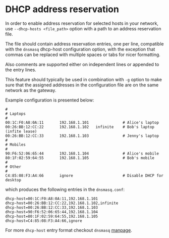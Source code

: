 # DHCP address reservation

In order to enable address reservation for selected hosts in your network, use `--dhcp-hosts <file_path>` option with a path to an address reservation file.

The file should contain address reservation entries, one per line, compatible with the `dnsmasq` dhcp-host configuration option, with the exception that commas can be replaced with multiple spaces or tabs for nicer formatting.

Also comments are supported either on independent lines or appended to the entry lines.

This feature should typically be used in combination with `-g` option to make sure that the assigned addresses in the configuration file are on the same network as the gateway.

Example configuration is presented below:

```
#
# Laptops
#
00:1C:F0:A8:0A:11       192.168.1.101               # Alice's laptop
00:26:BB:12:CC:22       192.168.1.102   infinite    # Bob's laptop (infite lease)
00:26:BB:12:CC:33       192.168.1.103               # Jenny's laptop
#
# Mobiles
#
90:F6:52:06:65:44       192.168.1.104               # Alice's mobile
80:1F:02:59:64:55       192.168.1.105               # Bob's mobile
#
# Other
#
C4:85:08:F3:A4:66       ignore                      # Disable DHCP for desktop
```

which produces the following entries in the `dnsmasq.conf`:

```
dhcp-host=00:1C:F0:A8:0A:11,192.168.1.101
dhcp-host=00:26:BB:12:CC:22,192.168.1.102,infinite
dhcp-host=00:26:BB:12:CC:33,192.168.1.103
dhcp-host=90:F6:52:06:65:44,192.168.1.104
dhcp-host=80:1F:02:59:64:55,192.168.1.105
dhcp-host=C4:85:08:F3:A4:66,ignore
```

For more `dhcp-host` entry format checkout `dnsmasq` [manpage](http://www.thekelleys.org.uk/dnsmasq/docs/dnsmasq-man.html).